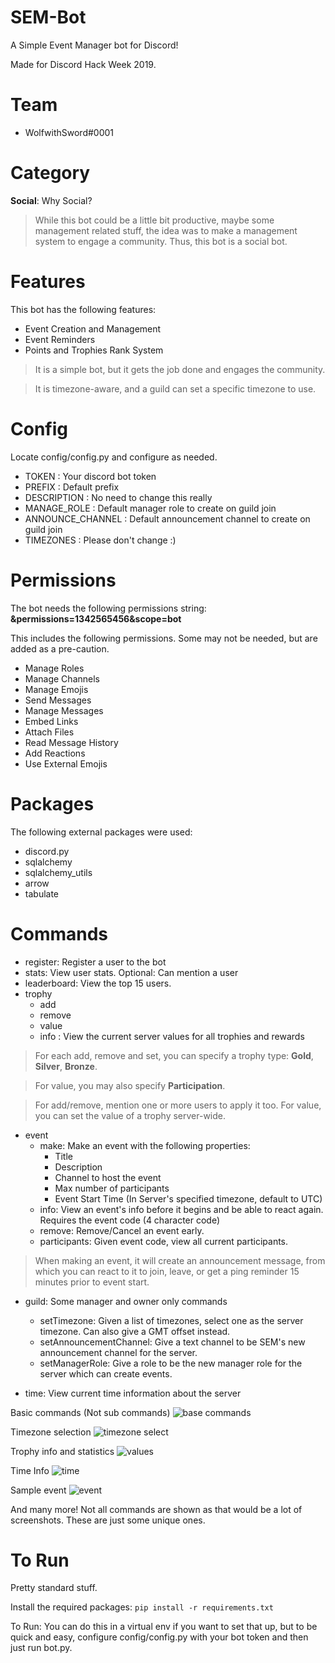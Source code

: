 # SEM-Bot

A Simple Event Manager bot for Discord!

Made for Discord Hack Week 2019.

# Team
- WolfwithSword#0001

# Category
**Social**: Why Social?
> While this bot could be a little bit productive, maybe some management related stuff, the idea was to make a management system to engage a community. Thus, this bot is a social bot.

# Features

This bot has the following features:

- Event Creation and Management
- Event Reminders
- Points and Trophies Rank System

> It is a simple bot, but it gets the job done and engages the community.

> It is timezone-aware, and a guild can set a specific timezone to use.

# Config

Locate config/config.py and configure as needed.

- TOKEN : Your discord bot token
- PREFIX : Default prefix
- DESCRIPTION : No need to change this really
- MANAGE_ROLE : Default manager role to create on guild join
- ANNOUNCE_CHANNEL : Default announcement channel to create on guild join
- TIMEZONES : Please don't change :) 

# Permissions

The bot needs the following permissions string:
**&permissions=1342565456&scope=bot**

This includes the following permissions. Some may not be needed, but are added as a pre-caution.

- Manage Roles
- Manage Channels
- Manage Emojis
- Send Messages
- Manage Messages
- Embed Links
- Attach Files
- Read Message History
- Add Reactions
- Use External Emojis

# Packages

The following external packages were used:

- discord.py
- sqlalchemy
- sqlalchemy_utils
- arrow
- tabulate

# Commands

- register: Register a user to the bot
- stats: View user stats. Optional: Can mention a user
- leaderboard: View the top 15 users.
- trophy
	- add
	- remove
	- value
	- info : View the current server values for all trophies and rewards
	
> For each add, remove and set, you can specify a trophy type: **Gold**, **Silver**, **Bronze**.
	
> For value, you may also specify **Participation**.

> For add/remove, mention one or more users to apply it too. For value, you can set the value of a trophy server-wide.

- event
	- make: Make an event with the following properties:
		- Title
		- Description
		- Channel to host the event
		- Max number of participants
		- Event Start Time (In Server's specified timezone, default to UTC)
	- info: View an event's info before it begins and be able to react again. Requires the event code (4 character code)	
	- remove: Remove/Cancel an event early.
	- participants: Given event code, view all current participants.

> When making an event, it will create an announcement message, from which you can react to it to join, leave, or get a ping reminder 15 minutes prior to event start.
	
- guild: Some manager and owner only commands
	- setTimezone: Given a list of timezones, select one as the server timezone. Can also give a GMT offset instead.
	- setAnnouncementChannel: Give a text channel to be SEM's new announcement channel for the server.
	- setManagerRole: Give a role to be the new manager role for the server which can create events.

- time: View current time information about the server

Basic commands (Not sub commands)
![base commands](https://i.imgur.com/jQ6bnkF.png)

Timezone selection
![timezone select](https://i.imgur.com/4omGCi3.png)

Trophy info and statistics
![values](https://i.imgur.com/fjqJbew.png)

Time Info
![time](https://i.imgur.com/dTzB0H8.png)

Sample event
![event](https://i.imgur.com/P4lKa6H.png)

And many more! Not all commands are shown as that would be a lot of screenshots. These are just some unique ones.


# To Run
Pretty standard stuff.

Install the required packages: `pip install -r requirements.txt`

To Run: You can do this in a virtual env if you want to set that up, but to be quick and easy, configure config/config.py with your bot token and then just run bot.py. 
